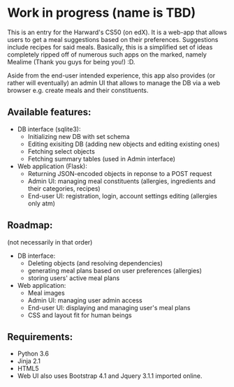 # Work in progress (name is TBD)

This is an entry for the Harward's CS50 (on edX). It is a web-app that allows users to get a meal suggestions based on their preferences. Suggestions include recipes for said meals. Basically, this is a simplified set of ideas completely ripped off of numerous such apps on the marked, namely Mealime (Thank you guys for being you!) :D.

Aside from the end-user intended experience, this app also provides (or rather will eventually) an admin UI that allows to manage the DB via a web browser e.g. create meals and their constituents.

## Available features:
* DB interface (sqlite3):
  - Initializing new DB with set schema
  - Editing exisiting DB (adding new objects and editing existing ones)
  - Fetching select objects
  - Fetching summary tables (used in Admin interface)
* Web application (Flask):
  - Returning JSON-encoded objects in reponse to a POST request
  - Admin UI: managing meal constituents (allergies, ingredients and their categories, recipes)
  - End-user UI: registration, login, account settings editing (allergies only atm)

## Roadmap:
(not necessarily in that order)
* DB interface:
  - Deleting objects (and resolving dependencies)
  - generating meal plans based on user preferences (allergies)
  - storing users' active meal plans
* Web application:
  - Meal images
  - Admin UI: managing user admin access
  - End-user UI: displaying and managing user's meal plans
  - CSS and layout fit for human beings

## Requirements:
- Python 3.6
- Jinja 2.1
- HTML5
- Web UI also uses Bootstrap 4.1 and Jquery 3.1.1 imported online.

